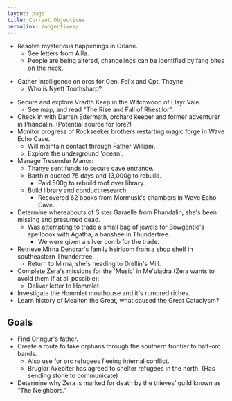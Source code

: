 ```yaml
---
layout: page
title: Current Objectives
permalink: /objectives/
---
```

* Resolve mysterious happenings in Orlane. 
  - See letters from Ailla.
  - People are being altered, changelings can be identified by fang bites on the neck.
- Gather intelligence on orcs for Gen. Felix and Cpt. Thayne.
  - Who is Nyett Toothsharp?
* Secure and explore Vradth Keep in the Witchwood of Elsyr Vale.
  - See map, and read "The Rise and Fall of Rhestilor".
* Check in with Darren Edermath, orchard keeper and former adventurer in Phandalin. (Potential source for lore?)
* Monitor progress of Rockseeker brothers restarting magic forge in Wave Echo Cave.
  * Will maintain contact through Father William.
  * Explore the underground 'ocean'.
* Manage Tresender Manor: 
  * Thanye sent funds to secure cave entrance.
  * Barthin quoted 75 days and 13,000g to rebuild.
    * Paid 500g to rebuild roof over library.
  * Build library and conduct research.
    * Recovered 62 books from Mormusk's chambers in Wave Echo Cave.
* Determine whereabouts of Sister Garaelle from Phandalin, she's been missing and presumed dead.
  * Was attempting to trade a small bag of jewels for Bowgentle's spellbook with Agatha, a banshee in Thundertree.
    * We were given a silver comb for the trade.
* Retrieve Mirna Dendrar's family heirloom from a shop shelf in southeastern Thundertree. 
  * Return to Mirna, she's heading to Drellin's Mill.
* Complete Zera's missions for the 'Music' in Me'uiadra (Zera wants to avoid them if at all possible):
  * Deliver letter to Hommlet
* Investigate the Hommlet moathouse and it's rumored riches.
* Learn history of Mealton the Great, what caused the Great Cataclysm?

## Goals

* Find Gringur's father.
* Create a route to take orphans through the southern frontier to half-orc bands.
  * Also use for orc refugees fleeing internal conflict.
  * Bruglor Axebiter has agreed to shelter refugees in the north. (Has sending stone to communicate)
* Determine why Zera is marked for death by the thieves’ guild known as “The Neighbors.”
